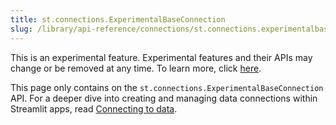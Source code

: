 ```yaml
---
title: st.connections.ExperimentalBaseConnection
slug: /library/api-reference/connections/st.connections.experimentalbaseconnection
---
```


<Important>

This is an experimental feature. Experimental features and their APIs may change or be removed at any time. To learn more, click [here](/library/advanced-features/prerelease#experimental-features).

</Important>

<Tip>

This page only contains on the `st.connections.ExperimentalBaseConnection` API. For a deeper dive into creating and managing data connections within Streamlit apps, read [Connecting to data](/library/advanced-features/connecting-to-data).

</Tip>

<Autofunction function="streamlit.connections.ExperimentalBaseConnection" />

<Autofunction function="streamlit.connections.ExperimentalBaseConnection.reset" />

